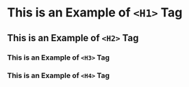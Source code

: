 # This is an Example of `<H1>` Tag
## This is an Example of `<H2>` Tag
### This is an Example of `<H3>` Tag
### This is an Example of `<H4>` Tag

